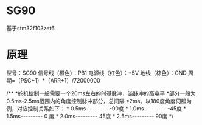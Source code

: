 # SG90
基于stm32f103zet6
# 原理
型号：SG90 
信号线（橙色）：PB1
电源线（红色）：+5V
地线（棕色）：GND
周期=（PSC+1）*（ARR+1）/72000000



/**
  *舵机控制一般需要一个20ms左右的时基脉冲，该脉冲的高电平
	*部分一般为0.5ms-2.5ms范围内的角度控制脉冲部分，总间隔
	*2ms。以180度角度伺服为例，对应控制关系如下：
	*        0.5ms---------  -90度
	*        1.0ms---------  -45度
	*        1.5ms---------   0 度
	*        2.0ms---------   45度
	*        2.5ms---------   90度
	*/
